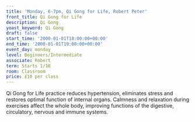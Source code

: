 ```yaml
---
title: 'Monday, 6-7pm, Qi Gong for Life, Robert Peter'
front_title: Qi Gong for Life
description: Qi Gong
yoast_keyword: Qi Gong
draft: false
start_time: '2000-01-01T18:00:00+00:00'
end_time: '2000-01-01T19:00:00+00:00'
event_day: monday
level: Beginners/Intermediate
associate: Robert
term: Starts 1/10
room: Classroom
price: £10 per class
---
```

Qi Gong for Life practice reduces hypertension, eliminates stress and restores optimal function of internal organs. Calmness and relaxation during exercises affect the whole body, improving functions of the digestive, circulatory, nervous and immune systems.
